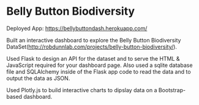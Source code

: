 # Belly Button Biodiversity
Deployed App: https://bellybuttondash.herokuapp.com/

Built an interactive dashboard to explore the Belly Button Biodiversity DataSet(http://robdunnlab.com/projects/belly-button-biodiversity/).



Used Flask to design an API for the dataset and to serve the HTML &  JavaScript required for your dashboard page.
Also used a sqlite database file and SQLAlchemy inside of the Flask app code to read the data and to output the data as JSON.

Used Plotly.js to build interactive charts to dipslay data on a Bootstrap-based dashboard.
